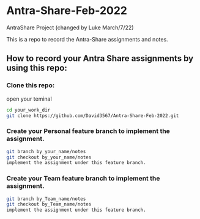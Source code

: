 # Antra-Share-Feb-2022
AntraShare Project (changed by Luke March/7/22)

This is a repo to record the Antra-Share assignments and notes.

## How to record your Antra Share assignments by using this repo:

### Clone this repo:

open your teminal

```bash
cd your_work_dir
git clone https://github.com/David3567/Antra-Share-Feb-2022.git
```

### Create your Personal feature branch to implement the assignment.

```bash
git branch by_your_name/notes
git checkout by_your_name/notes
implement the assignment under this feature branch.
```
### Create your Team feature branch to implement the assignment.

```bash
git branch by_Team_name/notes
git checkout by_Team_name/notes
implement the assignment under this feature branch.
```
